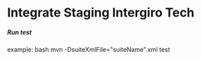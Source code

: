 # Integrate Staging Intergiro Tech



##### Run test
example:
bash
mvn -DsuiteXmlFile="suiteName".xml test